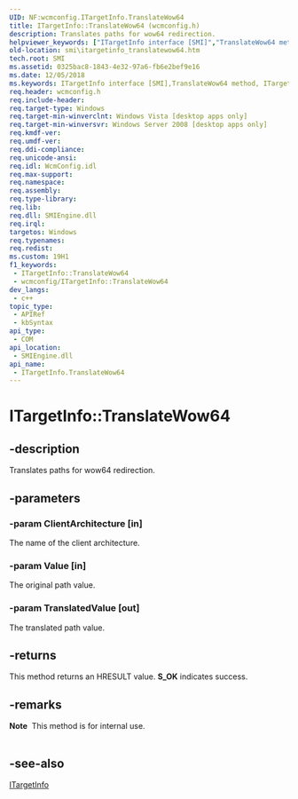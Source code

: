 ```yaml
---
UID: NF:wcmconfig.ITargetInfo.TranslateWow64
title: ITargetInfo::TranslateWow64 (wcmconfig.h)
description: Translates paths for wow64 redirection.
helpviewer_keywords: ["ITargetInfo interface [SMI]","TranslateWow64 method","ITargetInfo.TranslateWow64","ITargetInfo::TranslateWow64","TranslateWow64","TranslateWow64 method [SMI]","TranslateWow64 method [SMI]","ITargetInfo interface","smi.itargetinfo_translatewow64","wcmconfig/ITargetInfo::TranslateWow64"]
old-location: smi\itargetinfo_translatewow64.htm
tech.root: SMI
ms.assetid: 0325bac8-1843-4e32-97a6-fb6e2bef9e16
ms.date: 12/05/2018
ms.keywords: ITargetInfo interface [SMI],TranslateWow64 method, ITargetInfo.TranslateWow64, ITargetInfo::TranslateWow64, TranslateWow64, TranslateWow64 method [SMI], TranslateWow64 method [SMI],ITargetInfo interface, smi.itargetinfo_translatewow64, wcmconfig/ITargetInfo::TranslateWow64
req.header: wcmconfig.h
req.include-header: 
req.target-type: Windows
req.target-min-winverclnt: Windows Vista [desktop apps only]
req.target-min-winversvr: Windows Server 2008 [desktop apps only]
req.kmdf-ver: 
req.umdf-ver: 
req.ddi-compliance: 
req.unicode-ansi: 
req.idl: WcmConfig.idl
req.max-support: 
req.namespace: 
req.assembly: 
req.type-library: 
req.lib: 
req.dll: SMIEngine.dll
req.irql: 
targetos: Windows
req.typenames: 
req.redist: 
ms.custom: 19H1
f1_keywords:
 - ITargetInfo::TranslateWow64
 - wcmconfig/ITargetInfo::TranslateWow64
dev_langs:
 - c++
topic_type:
 - APIRef
 - kbSyntax
api_type:
 - COM
api_location:
 - SMIEngine.dll
api_name:
 - ITargetInfo.TranslateWow64
---
```


# ITargetInfo::TranslateWow64


## -description

Translates paths for wow64 redirection.

## -parameters

### -param ClientArchitecture [in]

The name of the client architecture.

### -param Value [in]

The original path value.

### -param TranslatedValue [out]

The translated path value.

## -returns

This method returns an HRESULT value. <b>S_OK</b> indicates success.

## -remarks

<div class="alert"><b>Note</b>  This method is for internal use.</div>
<div> </div>

## -see-also

<a href="https://docs.microsoft.com/previous-versions/windows/desktop/api/wcmconfig/nn-wcmconfig-itargetinfo">ITargetInfo</a>


